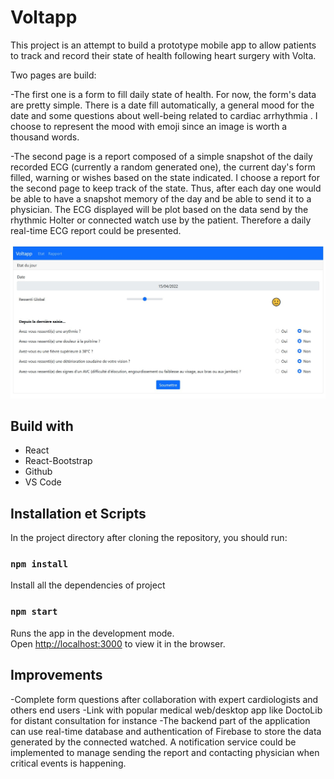 # Voltapp

This project is an attempt to build a prototype mobile app to allow patients to track and record their state of health following heart surgery with Volta.

Two pages are build:

-The first one  is a form to fill daily state of health.
  For now, the form's data are pretty simple. There is a date fill automatically, a general mood for the date and some questions about well-being related to cardiac arrhythmia . I choose to represent the mood with emoji since an image is worth a thousand words.  
 

-The second page is a report composed of a simple snapshot of the daily recorded ECG (currently a random generated one), the current day's form filled, warning or wishes based on the state indicated.
I choose a report for the second page to keep track of the state. Thus, after each day  one would be able to have a snapshot memory of the day and be able to send it to a physician. The ECG  displayed will be plot based on the data send by the rhythmic Holter or connected watch use by the patient. Therefore a daily real-time ECG report could be presented.


![](/public/VoltappScreen.JPG)

## Build with
* React 
* React-Bootstrap
* Github
* VS Code


## Installation et Scripts

In the project directory after cloning the repository, you should run:

### `npm install`
Install all the dependencies of project 

### `npm start`

Runs the app in the development mode.\
Open [http://localhost:3000](http://localhost:3000) to view it in the browser.


## Improvements
-Complete form questions after  collaboration with expert cardiologists and others end users
-Link with popular medical web/desktop app like DoctoLib for distant consultation for instance
-The backend part of the application can use real-time database and authentication of Firebase to store the data generated by the connected watched.
A notification service could be implemented to manage sending the report and contacting physician when critical events is happening.










